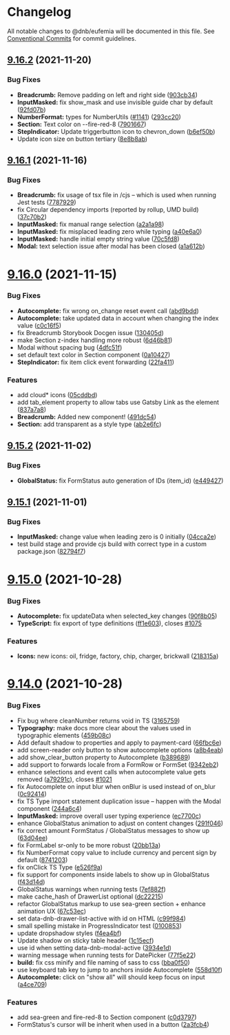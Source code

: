# Changelog

All notable changes to @dnb/eufemia will be documented in this file. See
[Conventional Commits](https://conventionalcommits.org) for commit guidelines.

## [9.16.2](https://github.com/dnbexperience/eufemia/compare/v9.16.1...v9.16.2) (2021-11-20)


### Bug Fixes

* **Breadcrumb:** Remove padding on left and right side ([903cb34](https://github.com/dnbexperience/eufemia/commit/903cb34950b4c3366f314f03832bbd3924ded0e0))
* **InputMasked:** fix show_mask and use invisible guide char by default ([92fd07b](https://github.com/dnbexperience/eufemia/commit/92fd07bc26783906303ec593187f98957c7f28f5))
* **NumberFormat:** types for NumberUtils ([#1141](https://github.com/dnbexperience/eufemia/issues/1141)) ([293cc20](https://github.com/dnbexperience/eufemia/commit/293cc20fd9b5f71269a157b68358b8b5b99d7450))
* **Section:** Text color on --fire-red-8 ([7901667](https://github.com/dnbexperience/eufemia/commit/79016672aae9f04f4aeb188f152c95e33b2c8f56))
* **StepIndicator:** Update triggerbutton icon to chevron_down ([b6ef50b](https://github.com/dnbexperience/eufemia/commit/b6ef50b5145561e6663a69114d4dc9238a6d7478))
* Update icon size on button tertiary ([8e8b8ab](https://github.com/dnbexperience/eufemia/commit/8e8b8ab19ac2e0bdcb6478f00c882c9af8ebbcc2))

## [9.16.1](https://github.com/dnbexperience/eufemia/compare/v9.16.0...v9.16.1) (2021-11-16)


### Bug Fixes

* **Breadcrumb:** fix usage of tsx file in /cjs – which is used when running Jest tests ([7787929](https://github.com/dnbexperience/eufemia/commit/7787929e95492a5c408de0f1b2cd8ee05248032a))
* fix Circular dependency imports (reported by rollup, UMD build) ([37c70b2](https://github.com/dnbexperience/eufemia/commit/37c70b29e89872e6963042eb348cea2e0eab742d))
* **InputMasked:** fix manual range selection ([a2a1a98](https://github.com/dnbexperience/eufemia/commit/a2a1a98096e31f109e6037c8a81abbd149787652))
* **InputMasked:** fix misplaced leading zero while typing ([a40e6a0](https://github.com/dnbexperience/eufemia/commit/a40e6a09848471dce04cfd7b5f189d6ff0c50e26))
* **InputMasked:** handle initial empty string value ([70c5fd8](https://github.com/dnbexperience/eufemia/commit/70c5fd853b4e3d36fdc62a87a8301ec01c518f47))
* **Modal:** text selection issue after modal has been closed ([a1a612b](https://github.com/dnbexperience/eufemia/commit/a1a612bd94231d1c0b92e8b0caab6b07d0e13ea6))

# [9.16.0](https://github.com/dnbexperience/eufemia/compare/v9.15.2...v9.16.0) (2021-11-15)


### Bug Fixes

* **Autocomplete:** fix wrong on_change reset event call ([abd9bdd](https://github.com/dnbexperience/eufemia/commit/abd9bdda3eb9f13c265698ed8f09c9d1c17472ef))
* **Autocomplete:** take updated data in account when changing the index value ([c0c16f5](https://github.com/dnbexperience/eufemia/commit/c0c16f542802cad0261ce2898f3f142341fc72a7))
* fix Breadcrumb Storybook Docgen issue ([130405d](https://github.com/dnbexperience/eufemia/commit/130405dd405abb1e99e131dcbd26e40e5680b378))
* make Section z-index handling more robust ([6d46b81](https://github.com/dnbexperience/eufemia/commit/6d46b81831893c3942384f080f6b7e54c88c3249))
* Modal without spacing bug ([4dfc51f](https://github.com/dnbexperience/eufemia/commit/4dfc51fb32f4f7fd7e3981be0cd3594b37d09f7e))
* set default text color in Section component ([0a10427](https://github.com/dnbexperience/eufemia/commit/0a104275fce89ae6745efffda6f3c59a4b068acf))
* **StepIndicator:** fix item click event forwarding ([22fa411](https://github.com/dnbexperience/eufemia/commit/22fa4111e4e43b7bd9eaec542d7c3bd91df0384a))


### Features

* add cloud* icons ([05cddbd](https://github.com/dnbexperience/eufemia/commit/05cddbdb35cf6ce7ada55190162891565242b0aa))
* add tab_element property to allow tabs use Gatsby Link as the element ([837a7a8](https://github.com/dnbexperience/eufemia/commit/837a7a897c811676d523637e119dcdb29b826f80))
* **Breadcrumb:** Added new component! ([491dc54](https://github.com/dnbexperience/eufemia/commit/491dc54a5512128f8e1c24357356853843266a50))
* **Section:** add transparent as a style type ([ab2e6fc](https://github.com/dnbexperience/eufemia/commit/ab2e6fc0ac17baca06b56a0cfc1206001186de55))

## [9.15.2](https://github.com/dnbexperience/eufemia/compare/v9.15.1...v9.15.2) (2021-11-02)


### Bug Fixes

* **GlobalStatus:** fix FormStatus auto generation of IDs (item_id) ([e449427](https://github.com/dnbexperience/eufemia/commit/e449427c0fbfc60308cc7524f4e43b2095bd9991))

## [9.15.1](https://github.com/dnbexperience/eufemia/compare/v9.15.0...v9.15.1) (2021-11-01)


### Bug Fixes

* **InputMasked:** change value when leading zero is 0 initially ([04cca2e](https://github.com/dnbexperience/eufemia/commit/04cca2e18211dc531c31bcf1d53d2633c88d3e9d))
* test build stage and provide cjs build with correct type in a custom package.json ([82794f7](https://github.com/dnbexperience/eufemia/commit/82794f72e9a1d968f6168210fd2c8fbd53df3881))

# [9.15.0](https://github.com/dnbexperience/eufemia/compare/v9.14.0...v9.15.0) (2021-10-28)


### Bug Fixes

* **Autocomplete:** fix updateData when selected_key changes ([90f8b05](https://github.com/dnbexperience/eufemia/commit/90f8b050bdb3c375cb5e0186a72d6f376e1a3cd5))
* **TypeScript:** fix export of type definitions ([ff1e603](https://github.com/dnbexperience/eufemia/commit/ff1e603d757dda67c381b482355169a8013400d6)), closes [#1075](https://github.com/dnbexperience/eufemia/issues/1075)


### Features

* **Icons:** new icons: oil, fridge, factory, chip, charger, brickwall ([218315a](https://github.com/dnbexperience/eufemia/commit/218315aca050ecce46f66f2963d94172848bdf80))

# [9.14.0](https://github.com/dnbexperience/eufemia/compare/v9.13.1...v9.14.0) (2021-10-28)


### Bug Fixes

* Fix bug where cleanNumber returns void in TS ([3165759](https://github.com/dnbexperience/eufemia/commit/3165759fddb58f3ce6135a10f167e138b9de0b3d))
* **Typography:** make docs more clear about the values used in typographic elements ([459b08c](https://github.com/dnbexperience/eufemia/commit/459b08c8cb973e1f46f2e5f79be267fe9e446464))
* Add default shadow to properties and apply to payment-card ([66fbc6e](https://github.com/dnbexperience/eufemia/commit/66fbc6e4bc3a1952dbbd8b7e7c08083bece511b0))
* add screen-reader only button to show autocomplete options ([a8b4eab](https://github.com/dnbexperience/eufemia/commit/a8b4eab5e27c7e4f9c5f2d63a4a03b678937cce8))
* add show_clear_button property to Autocomplete ([b389689](https://github.com/dnbexperience/eufemia/commit/b3896894706ebded51c1a958802263ab182548bb))
* add support to forwards locale from a FormRow or FormSet ([9342eb2](https://github.com/dnbexperience/eufemia/commit/9342eb2303771709ef424d2f27cc459610727258))
* enhance selections and event calls when autocomplete value gets removed ([a79291c](https://github.com/dnbexperience/eufemia/commit/a79291c6a8c818643869de31849e034bf49cb339)), closes [#1021](https://github.com/dnbexperience/eufemia/issues/1021)
* fix Autocomplete on input blur when onBlur is used instead of on_blur ([0c92414](https://github.com/dnbexperience/eufemia/commit/0c924140a62ac9434e3c1f3339811161d515cd99))
* fix TS Type import statement duplication issue – happen with the Modal component ([244a6c4](https://github.com/dnbexperience/eufemia/commit/244a6c44828e7829907b980e6117def9032e03ca))
* **InputMasked:** improve overall user typing experience ([ec7700c](https://github.com/dnbexperience/eufemia/commit/ec7700c843068f52218228b0d302d05209bbd25a))
* enhance GlobalStatus animation to adjust on content changes ([291f046](https://github.com/dnbexperience/eufemia/commit/291f04642838ce894c50c7d357c9eb6a064dde15))
* fix correct amount FormStatus / GlobalStatus messages to show up ([63d04ee](https://github.com/dnbexperience/eufemia/commit/63d04eeba39f17e44e12198603594f2889c4cbcc))
* fix FormLabel sr-only to be more robust ([20bb13a](https://github.com/dnbexperience/eufemia/commit/20bb13a1645d1f6f561302a871c6e1cb934ff276))
* fix NumberFormat copy value to include currency and percent sign by default ([8741203](https://github.com/dnbexperience/eufemia/commit/874120366c4e48902e8a6f734f7efcc64542350e))
* fix onClick TS Type ([e526f9a](https://github.com/dnbexperience/eufemia/commit/e526f9a4dc784a9b02dd0c058d0c0df5ce0f0460))
* fix support for components inside labels to show up in GlobalStatus ([f43d14d](https://github.com/dnbexperience/eufemia/commit/f43d14d9e4886548b7208590df5f40a0a2b2addd))
* GlobalStatus warnings when running tests ([7ef882f](https://github.com/dnbexperience/eufemia/commit/7ef882f6285be139119b69b392ebf11371e9d5ca))
* make cache_hash of DrawerList optional ([dc22215](https://github.com/dnbexperience/eufemia/commit/dc222156f6710be41876bcda0fe20a0e4e02059b))
* refactor GlobalStatus markup to use sea-green section + enhance animation UX ([67c53ec](https://github.com/dnbexperience/eufemia/commit/67c53ec8dcef9f575f224d2394474f05d684e876))
* set data-dnb-drawer-list-active with id on HTML ([c99f984](https://github.com/dnbexperience/eufemia/commit/c99f98481dcc9ae0e8759eaf04701a9031471cc3))
* small spelling mistake in ProgressIndicator test ([0100853](https://github.com/dnbexperience/eufemia/commit/010085340a335d3fd90d6eef7a41df37cbcf40e8))
* update dropshadow styles ([f4ea4bf](https://github.com/dnbexperience/eufemia/commit/f4ea4bfe6ba5cddbae7a94c43b5d5952a594c0b0))
* Update shadow on sticky table header ([1c15ecf](https://github.com/dnbexperience/eufemia/commit/1c15ecfbbf8e7f550ffc3d1e60d1d121dda416c4))
* use id when setting data-dnb-modal-active ([3934e1d](https://github.com/dnbexperience/eufemia/commit/3934e1d2ecbaabbdcbecd4ab847980cd11dc9e55))
* warning message when running tests for DatePicker ([77f5e22](https://github.com/dnbexperience/eufemia/commit/77f5e2291ea8f09cbe4e001aafa4582b9bbb37e1))
* **build:** fix css minify and file naming of sass to css ([bba0f50](https://github.com/dnbexperience/eufemia/commit/bba0f50bbc916f56b242d260beaf6ce9d44b7db3))
* use keyboard tab key to jump to anchors inside Autocomplete ([558d10f](https://github.com/dnbexperience/eufemia/commit/558d10f27358b9f6f75d6f9265b53ae968154038))
* **Autocomplete:** click on "show all" will should keep focus on input ([a4ce709](https://github.com/dnbexperience/eufemia/commit/a4ce709327a60d17b4f0d8f66014cb274ee24496))


### Features

* add sea-green and fire-red-8 to Section component ([c0d3797](https://github.com/dnbexperience/eufemia/commit/c0d3797918afd4914ca1f8f79c859864b64db18d))
* FormStatus's cursor will be inherit when used in a button ([2a3fcb4](https://github.com/dnbexperience/eufemia/commit/2a3fcb40b76e8132c45e0e3eff0e551ec2df9850))

